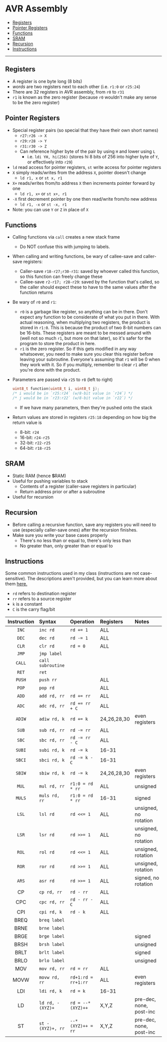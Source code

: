 # AVR Assembly

+ [Registers](#avr-registers)
+ [Pointer Registers](#avr-ptr-registers)
+ [Functions](#avr-funcs)
+ [SRAM](#avr-sram)
+ [Recursion](#avr-recursion)
+ [Instructions](#avr-instructions)

___

## <a id="avr-registers"></a> Registers

+ A register is one byte long (8 bits)
+ *words* are two registers next to each other (i.e. `r1:0` or `r25:24`)
+ There are 32 registers in AVR assembly, from `r0` to `r31`
+ `r1` is known as the zero register (because `r0` wouldn't make any sense to be the zero register)

## <a id="avr-ptr-registers"></a> Pointer Registers

+ Special register pairs (so special that they have their own short names)
	+ `r27:r26 -> X`
	+ `r29:r28 -> Y`
	+ `r31:r30 -> Z`
	+ Can reference higher byte of the pair by using `H` and lower using `L`
		+ i.e. `ldi YH, hi(256)` (stores hi 8 bits of 256 into higher byte of `Y`, or effectively into `r29`)
+ `ld` read access for pointer registers, `st` write access for pointer registers
+ `X` simply reads/writes from the address `X`, pointer doesn't change
	+ `ld r1, x` or `st x, r1`
+ `X+` reads/writes from/to address `X` then increments pointer forward by one
	+ `ld r1, x+` or `st x+, r1`
+ `-X` first decrement pointer by one then read/write from/to new address
	+ `ld r1, -x` or `st -x, r1`
+ Note: you can use `Y` or `Z` in place of `X`

## <a id="avr-funcs"></a> Functions

+ Calling functions via `call` creates a new stack frame
	+ Do NOT confuse this with jumping to labels.
+ When calling and writing functions, be wary of callee-save and caller-save registers:
	+ Caller-save `r18-r27;r30-r31`: saved by whoever called this function, so this function can freely change these
	+ Callee-save `r2-r17; r28-r29`: saved by the function that's called, so the caller should expect these to have to the same values after the function returns
+ Be wary of `r0` and `r1`:
	+ `r0` is a garbage like register, so anything can be in there. Don't expect any function to be considerate of what you put in there. With actual reasoning, when multiplying two registers, the product is stored in `r1:0`. This is because the product of two 8-bit numbers can be 16-bits. These registers are meant to be messed around with (well not so much `r1`, but more on that later), so it's safer for the program to store the product in here.
	+ `r1` is the zero register. So if this gets modified in any way whatsoever, you need to make sure you clear this register before leaving your subroutine. Everyone's assuming that `r1` will be 0 when they work with it. So if you multiply, remember to clear `r1` after you're done with the product.
+ Parameters are passed via `r25` to `r8` (left to right)

	```c
	uint8_t function(uint8_t i, uint8_t j);
	/* i would be in `r25:r24` (w/8-bit value in `r24`) */
	/* j would be in `r23:r22` (w/8-bit value in `r22`) */
	```

	+ If we have many parameters, then they're pushed onto the stack

+ Return values are stored in registers `r25:18` depending on how big the return value is
	+ 8-bit: `r24`
	+ 16-bit: `r24-r25`
	+ 32-bit: `r22-r25`
	+ 64-bit: `r18-r25`

## <a id="avr-sram"></a> SRAM

+ Static RAM (hence **S**RAM)
+ Useful for pushing variables to stack
	+ Contents of a register (caller-save registers in particular)
	+ Return address prior or after a subroutine
+ Useful for recursion

## <a id="avr-recursion"></a> Recursion

+ Before calling a recursive function, save any registers you will need to use (especially caller-save ones)  after the recursion finishes.
+ Make sure you write your base cases properly
	+ There's no less than or equal to, there's only less than
	+ No greater than, only greater than or equal to

## <a id="avr-instructions"></a> Instructions

Some common instructions used in my class (instructions are not case-sensitive). The descriptions aren't provided, but you can learn more about them <a href="https://www.microchip.com/webdoc/avrassembler/avrassembler.wb_instruction_list.html" target="_blank">here.</a>

+ `rd` refers to destination register
+ `rr` refers to a source register
+ `k` is a constant
+ `C` is the carry flag/bit

|Instruction|Syntax|Operation|Registers|Notes|
|:-:|:-|:-|:-|:-|
|`INC`|`inc rd`|`rd += 1`|ALL||
|`DEC`|`dec rd`|`rd -= 1`|ALL||
|`CLR`|`clr rd`|`rd = 0`|ALL||
|`JMP`|`jmp label`||||
|`CALL`|`call subroutine`||||
|`RET`|`ret`||||
|`PUSH`|`push rr`||ALL||
|`POP`|`pop rd`||ALL||
|`ADD`|`add rd, rr`|`rd += rr`|ALL||
|`ADC`|`adc rd, rr`|`rd += rr + C`|ALL||
|`ADIW`|`adiw rd, k`|`rd += k`|24,26,28,30|even registers|
|`SUB`|`sub rd, rr`|`rd -= rr`|ALL||
|`SBC`|`sbc rd, rr`|`rd -= rr - C`|ALL||
|`SUBI`|`subi rd, k`|`rd -= k`|16-31||
|`SBCI`|`sbci rd, k`|`rd -= k - C`|16-31||
|`SBIW`|`sbiw rd, k`|`rd -= k`|24,26,28,30|even registers|
|`MUL`|`mul rd, rr`|`r1:0 = rd * rr`|ALL|unsigned|
|`MULS`|`muls rd, rr`|`r1:0 = rd * rr`|16-31|signed|
|`LSL`|`lsl rd`|`rd <<= 1`|ALL|unsigned, no rotation|
|`LSR`|`lsr rd`|`rd >>= 1`|ALL|unsigned, no rotation|
|`ROL`|`rol rd`|`rd <<= 1`|ALL|unsigned, rotation|
|`ROR`|`ror rd`|`rd >>= 1`|ALL|unsigned, rotation|
|`ARS`|`asr rd`|`rd >>= 1`|ALL|signed, no rotation|
|CP|`cp rd, rr`|`rd - rr`|ALL||
|CPC|`cpc rd, rr`|`rd - rr - C`|ALL||
|CPI|`cpi rd, k`|`rd - k`|ALL||
|BREQ|`breq label`||||
|BRNE|`brne label`||||
|BRGE|`brge label`|||signed|
|BRSH|`brsh label`|||unsigned
|BRLT|`brlt label`|||signed|
|BRLO|`brlo label`|||unsigned|
|MOV|`mov rd, rr`|`rd = rr`|ALL||
|MOVW|`movw rd, rr`|`rd+1:rd = rr+1:rr`|ALL|even registers|
|LDI|`ldi rd, k`|`rd = k`|16-31||
|LD|`ld rd, -(XYZ)+`|`rd = --*(XYZ)++`|X,Y,Z|pre-dec, none, post-inc|
|ST|`st -(XYZ)+, rr`|`--*(XYZ)++ = rr`|X,Y,Z|pre-dec, none, post-inc|
